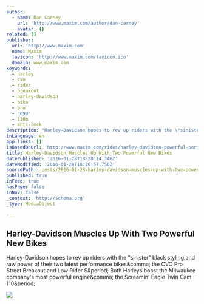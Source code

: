 ```yaml
---
author:
  - name: Dan Carney
    url: 'http://www.maxim.com/author/dan-carney'
    avatar: {}
related: []
publisher:
  url: 'http://www.maxim.com'
  name: Maxim
  favicon: 'http://www.maxim.com/favicon.ico'
  domain: www.maxim.com
keywords:
  - harley
  - cvo
  - rider
  - breakout
  - harley-davidson
  - bike
  - pro
  - '699'
  - 110b
  - anti-lock
description: "Harley-Davidson hopes to rev up riders with the \"sinister\" black styling and raw power of their two latest performance bikes, the CVO Pro Street Breakout and Low Rider S. Both Harleys boast the Milwaukee company's most powerful engine, the Screamin' Eagle Twin Cam 110."
inLanguage: en
app_links: []
isBasedOnUrl: 'http://www.maxim.com/rides/harley-davidson-powerful-performance-bikes-2016-1'
title: Harley-Davidson Muscles Up With Two Powerful New Bikes
datePublished: '2016-01-28T18:28:14.346Z'
dateModified: '2016-01-28T18:26:57.756Z'
sourcePath: _posts/2016-01-28-harley-davidson-muscles-up-with-two-powerful-new-bikes.md
published: true
inFeed: true
hasPage: false
inNav: false
_context: 'http://schema.org'
_type: MediaObject

---
```

<article style=""><h1>Harley-Davidson Muscles Up With Two Powerful New Bikes</h1><p>Harley-Davidson hopes to rev up riders with the "sinister" black styling and raw power of their two latest performance bikes&amp;comma; the CVO Pro Street Breakout and Low Rider S&amp;period; Both Harleys boast the Milwaukee company's most powerful engine&amp;comma; the Screamin' Eagle Twin Cam 110&amp;period;</p><img src="http://a5.files.maxim.com/image/upload/c_fit,cs_srgb,dpr_1.0,h_1200,q_80,w_1200/MTM2MTc5NzAwMTk5MzI1NzE1.jpg" /></article>